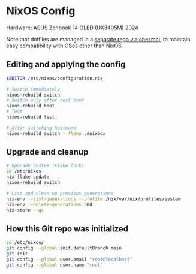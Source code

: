 # NixOS Config

Hardware: ASUS Zenbook 14 OLED (UX3405M) 2024

Note that dotfiles are managed in a [separate repo via chezmoi](https://github.com/jo-m/dotfiles), to maintain easy compatibility with OSes other than NixOS.

## Editing and applying the config

```bash
$EDITOR /etc/nixos/configuration.nix

# Switch immediately
nixos-rebuild switch
# Switch only after next boot
nixos-rebuild boot
# Test
nixos-rebuild test

# After switching hostname
nixos-rebuild switch --flake .#nixbox
```

## Upgrade and cleanup

```bash
# Upgrade system (Flake lock)
cd /etc/nixos
nix flake update
nixos-rebuild switch

# List and clean up previous generations
nix-env --list-generations --profile /nix/var/nix/profiles/system
nix-env --delete-generations 30d
nix-store --gc
```

## How this Git repo was initialized

```bash
cd /etc/nixos/
git config --global init.defaultBranch main
git init
git config --global user.email "root@localhost"
git config --global user.name "root"
```
